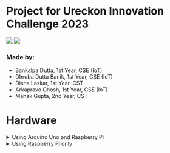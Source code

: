# Project for Ureckon Innovation Challenge 2023
![](https://img.shields.io/badge/license-MIT-blue)
![](https://img.shields.io/badge/languages-arduino%2C%20python%2C%20sql-blue)
### Made by:
* Sankalpa Dutta, 1st Year, CSE (IoT)
* Dhruba Dutta Banik, 1st Year, CSE (IoT)
* Disha Laskar, 1st Year, CST
* Arkapravo Ghosh, 1st Year, CSE (IoT)
* Mahak Gupta, 2nd Year, CST

# Hardware
<details>
    <summary>Using Arduino Uno and Raspberry Pi</summary>
    ## Raspberry Pi
    Configure the Raspberry Pi to run [this file](src/server/main.py) on boot. This file will capture data from Serial
    Monitor and store it in a MariaDB Database.
    ## Arduino Uno
    Upload the [Source Code](src/arduino/main) to Arduino Uno Board, then create the circuit as shown below:

    ![](src/arduino/circuit_diagram.png)
    This circuit will read the data from the IR sensors and send it to the Raspberry Pi via Serial Monitor.

</details>

<details>
    <summary>Using Raspberry Pi only</summary>
    ## Raspberry Pi
    Configure the Raspberry Pi to run [this file](src/alternate/main.py) on boot. This file will capture data from the
    IR sensors via GPIO Pins and store it in a MariaDB Database.

</details>